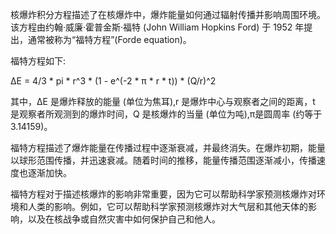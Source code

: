 核爆炸积分方程描述了在核爆炸中，爆炸能量如何通过辐射传播并影响周围环境。该方程由约翰·威廉·霍普金斯·福特 (John William Hopkins Ford) 于 1952 年提出，通常被称为“福特方程”(Forde equation)。

福特方程如下:

ΔE = 4/3 * pi * r^3 * (1 - e^(-2 * π * r * t)) * (Q/r)^2

其中，ΔE 是爆炸释放的能量 (单位为焦耳),r 是爆炸中心与观察者之间的距离，t 是观察者所观测到的爆炸时间，Q 是核爆炸的当量 (单位为吨),π是圆周率 (约等于 3.14159)。

福特方程描述了爆炸能量在传播过程中逐渐衰减，并最终消失。在爆炸初期，能量以球形范围传播，并迅速衰减。随着时间的推移，能量传播范围逐渐减小，传播速度也逐渐加快。

福特方程对于描述核爆炸的影响非常重要，因为它可以帮助科学家预测核爆炸对环境和人类的影响。例如，它可以帮助科学家预测核爆炸对大气层和其他天体的影响，以及在核战争或自然灾害中如何保护自己和他人。